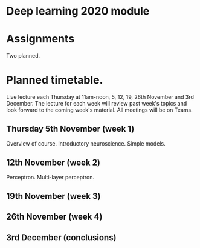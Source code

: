 # Deep learning 2020 module

# Assignments

Two planned.

# Planned timetable.

Live lecture each Thursday at 11am-noon, 5, 12, 19, 26th November and
3rd December.  The lecture for each week will review past week's
topics and look forward to the coming week's material.  All meetings
will be on Teams.


## Thursday 5th November  (week 1)

Overview of course.  Introductory neuroscience.  Simple models.


## 12th November (week 2)

Perceptron.  Multi-layer perceptron.


## 19th November (week 3)



## 26th November (week 4)

## 3rd December (conclusions)

